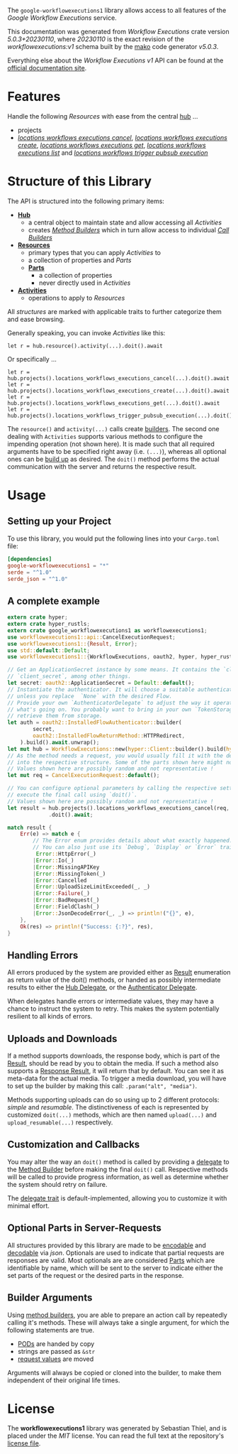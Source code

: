 <!---
DO NOT EDIT !
This file was generated automatically from 'src/generator/templates/api/README.md.mako'
DO NOT EDIT !
-->
The `google-workflowexecutions1` library allows access to all features of the *Google Workflow Executions* service.

This documentation was generated from *Workflow Executions* crate version *5.0.3+20230110*, where *20230110* is the exact revision of the *workflowexecutions:v1* schema built by the [mako](http://www.makotemplates.org/) code generator *v5.0.3*.

Everything else about the *Workflow Executions* *v1* API can be found at the
[official documentation site](https://cloud.google.com/workflows).
# Features

Handle the following *Resources* with ease from the central [hub](https://docs.rs/google-workflowexecutions1/5.0.3+20230110/google_workflowexecutions1/WorkflowExecutions) ... 

* projects
 * [*locations workflows executions cancel*](https://docs.rs/google-workflowexecutions1/5.0.3+20230110/google_workflowexecutions1/api::ProjectLocationWorkflowExecutionCancelCall), [*locations workflows executions create*](https://docs.rs/google-workflowexecutions1/5.0.3+20230110/google_workflowexecutions1/api::ProjectLocationWorkflowExecutionCreateCall), [*locations workflows executions get*](https://docs.rs/google-workflowexecutions1/5.0.3+20230110/google_workflowexecutions1/api::ProjectLocationWorkflowExecutionGetCall), [*locations workflows executions list*](https://docs.rs/google-workflowexecutions1/5.0.3+20230110/google_workflowexecutions1/api::ProjectLocationWorkflowExecutionListCall) and [*locations workflows trigger pubsub execution*](https://docs.rs/google-workflowexecutions1/5.0.3+20230110/google_workflowexecutions1/api::ProjectLocationWorkflowTriggerPubsubExecutionCall)




# Structure of this Library

The API is structured into the following primary items:

* **[Hub](https://docs.rs/google-workflowexecutions1/5.0.3+20230110/google_workflowexecutions1/WorkflowExecutions)**
    * a central object to maintain state and allow accessing all *Activities*
    * creates [*Method Builders*](https://docs.rs/google-workflowexecutions1/5.0.3+20230110/google_workflowexecutions1/client::MethodsBuilder) which in turn
      allow access to individual [*Call Builders*](https://docs.rs/google-workflowexecutions1/5.0.3+20230110/google_workflowexecutions1/client::CallBuilder)
* **[Resources](https://docs.rs/google-workflowexecutions1/5.0.3+20230110/google_workflowexecutions1/client::Resource)**
    * primary types that you can apply *Activities* to
    * a collection of properties and *Parts*
    * **[Parts](https://docs.rs/google-workflowexecutions1/5.0.3+20230110/google_workflowexecutions1/client::Part)**
        * a collection of properties
        * never directly used in *Activities*
* **[Activities](https://docs.rs/google-workflowexecutions1/5.0.3+20230110/google_workflowexecutions1/client::CallBuilder)**
    * operations to apply to *Resources*

All *structures* are marked with applicable traits to further categorize them and ease browsing.

Generally speaking, you can invoke *Activities* like this:

```Rust,ignore
let r = hub.resource().activity(...).doit().await
```

Or specifically ...

```ignore
let r = hub.projects().locations_workflows_executions_cancel(...).doit().await
let r = hub.projects().locations_workflows_executions_create(...).doit().await
let r = hub.projects().locations_workflows_executions_get(...).doit().await
let r = hub.projects().locations_workflows_trigger_pubsub_execution(...).doit().await
```

The `resource()` and `activity(...)` calls create [builders][builder-pattern]. The second one dealing with `Activities` 
supports various methods to configure the impending operation (not shown here). It is made such that all required arguments have to be 
specified right away (i.e. `(...)`), whereas all optional ones can be [build up][builder-pattern] as desired.
The `doit()` method performs the actual communication with the server and returns the respective result.

# Usage

## Setting up your Project

To use this library, you would put the following lines into your `Cargo.toml` file:

```toml
[dependencies]
google-workflowexecutions1 = "*"
serde = "^1.0"
serde_json = "^1.0"
```

## A complete example

```Rust
extern crate hyper;
extern crate hyper_rustls;
extern crate google_workflowexecutions1 as workflowexecutions1;
use workflowexecutions1::api::CancelExecutionRequest;
use workflowexecutions1::{Result, Error};
use std::default::Default;
use workflowexecutions1::{WorkflowExecutions, oauth2, hyper, hyper_rustls, chrono, FieldMask};

// Get an ApplicationSecret instance by some means. It contains the `client_id` and 
// `client_secret`, among other things.
let secret: oauth2::ApplicationSecret = Default::default();
// Instantiate the authenticator. It will choose a suitable authentication flow for you, 
// unless you replace  `None` with the desired Flow.
// Provide your own `AuthenticatorDelegate` to adjust the way it operates and get feedback about 
// what's going on. You probably want to bring in your own `TokenStorage` to persist tokens and
// retrieve them from storage.
let auth = oauth2::InstalledFlowAuthenticator::builder(
        secret,
        oauth2::InstalledFlowReturnMethod::HTTPRedirect,
    ).build().await.unwrap();
let mut hub = WorkflowExecutions::new(hyper::Client::builder().build(hyper_rustls::HttpsConnectorBuilder::new().with_native_roots().https_or_http().enable_http1().build()), auth);
// As the method needs a request, you would usually fill it with the desired information
// into the respective structure. Some of the parts shown here might not be applicable !
// Values shown here are possibly random and not representative !
let mut req = CancelExecutionRequest::default();

// You can configure optional parameters by calling the respective setters at will, and
// execute the final call using `doit()`.
// Values shown here are possibly random and not representative !
let result = hub.projects().locations_workflows_executions_cancel(req, "name")
             .doit().await;

match result {
    Err(e) => match e {
        // The Error enum provides details about what exactly happened.
        // You can also just use its `Debug`, `Display` or `Error` traits
         Error::HttpError(_)
        |Error::Io(_)
        |Error::MissingAPIKey
        |Error::MissingToken(_)
        |Error::Cancelled
        |Error::UploadSizeLimitExceeded(_, _)
        |Error::Failure(_)
        |Error::BadRequest(_)
        |Error::FieldClash(_)
        |Error::JsonDecodeError(_, _) => println!("{}", e),
    },
    Ok(res) => println!("Success: {:?}", res),
}

```
## Handling Errors

All errors produced by the system are provided either as [Result](https://docs.rs/google-workflowexecutions1/5.0.3+20230110/google_workflowexecutions1/client::Result) enumeration as return value of
the doit() methods, or handed as possibly intermediate results to either the 
[Hub Delegate](https://docs.rs/google-workflowexecutions1/5.0.3+20230110/google_workflowexecutions1/client::Delegate), or the [Authenticator Delegate](https://docs.rs/yup-oauth2/*/yup_oauth2/trait.AuthenticatorDelegate.html).

When delegates handle errors or intermediate values, they may have a chance to instruct the system to retry. This 
makes the system potentially resilient to all kinds of errors.

## Uploads and Downloads
If a method supports downloads, the response body, which is part of the [Result](https://docs.rs/google-workflowexecutions1/5.0.3+20230110/google_workflowexecutions1/client::Result), should be
read by you to obtain the media.
If such a method also supports a [Response Result](https://docs.rs/google-workflowexecutions1/5.0.3+20230110/google_workflowexecutions1/client::ResponseResult), it will return that by default.
You can see it as meta-data for the actual media. To trigger a media download, you will have to set up the builder by making
this call: `.param("alt", "media")`.

Methods supporting uploads can do so using up to 2 different protocols: 
*simple* and *resumable*. The distinctiveness of each is represented by customized 
`doit(...)` methods, which are then named `upload(...)` and `upload_resumable(...)` respectively.

## Customization and Callbacks

You may alter the way an `doit()` method is called by providing a [delegate](https://docs.rs/google-workflowexecutions1/5.0.3+20230110/google_workflowexecutions1/client::Delegate) to the 
[Method Builder](https://docs.rs/google-workflowexecutions1/5.0.3+20230110/google_workflowexecutions1/client::CallBuilder) before making the final `doit()` call. 
Respective methods will be called to provide progress information, as well as determine whether the system should 
retry on failure.

The [delegate trait](https://docs.rs/google-workflowexecutions1/5.0.3+20230110/google_workflowexecutions1/client::Delegate) is default-implemented, allowing you to customize it with minimal effort.

## Optional Parts in Server-Requests

All structures provided by this library are made to be [encodable](https://docs.rs/google-workflowexecutions1/5.0.3+20230110/google_workflowexecutions1/client::RequestValue) and 
[decodable](https://docs.rs/google-workflowexecutions1/5.0.3+20230110/google_workflowexecutions1/client::ResponseResult) via *json*. Optionals are used to indicate that partial requests are responses 
are valid.
Most optionals are are considered [Parts](https://docs.rs/google-workflowexecutions1/5.0.3+20230110/google_workflowexecutions1/client::Part) which are identifiable by name, which will be sent to 
the server to indicate either the set parts of the request or the desired parts in the response.

## Builder Arguments

Using [method builders](https://docs.rs/google-workflowexecutions1/5.0.3+20230110/google_workflowexecutions1/client::CallBuilder), you are able to prepare an action call by repeatedly calling it's methods.
These will always take a single argument, for which the following statements are true.

* [PODs][wiki-pod] are handed by copy
* strings are passed as `&str`
* [request values](https://docs.rs/google-workflowexecutions1/5.0.3+20230110/google_workflowexecutions1/client::RequestValue) are moved

Arguments will always be copied or cloned into the builder, to make them independent of their original life times.

[wiki-pod]: http://en.wikipedia.org/wiki/Plain_old_data_structure
[builder-pattern]: http://en.wikipedia.org/wiki/Builder_pattern
[google-go-api]: https://github.com/google/google-api-go-client

# License
The **workflowexecutions1** library was generated by Sebastian Thiel, and is placed 
under the *MIT* license.
You can read the full text at the repository's [license file][repo-license].

[repo-license]: https://github.com/Byron/google-apis-rsblob/main/LICENSE.md

